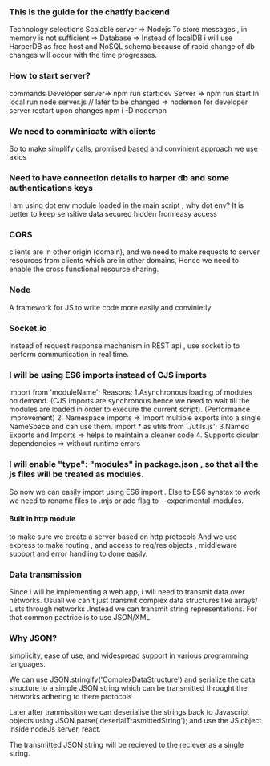 ### This is the guide for the chatify backend

Technology selections
Scalable server => Nodejs
To store messages , in memory is not sufficient => Database => Instead of localDB i will use HarperDB as free host and NoSQL schema because of rapid change of db changes will occur with the time progresses.

### How to start server?
commands
Developer server=> npm run start:dev
Server => npm run start
In local run node server.js // later to be changed => nodemon for developer server restart upon changes npm i -D nodemon

### We need to comminicate with clients
So to make simplify calls, promised based and convinient approach we use axios

### Need to have connection details to harper db and some authentications keys
I am using dot env module loaded in the main script , 
why dot env?
It is better to keep sensitive data secured hidden from easy access 

### CORS
clients are in other origin (domain), and we need to make requests to server resources from clients which are in other domains, Hence we need to enable the cross functional resource sharing.

### Node
A framework for JS to write code more easily and convinietly

### Socket.io
Instead of request response mechanism in REST api , use socket io to perform communication in real time.


### I will be using ES6 imports instead of CJS imports
import <desiredName> from 'moduleName';
Reasons:
1.Asynchronous loading of modules on demand. (CJS imports are synchronous hence we need to wait till the modules are loaded in order to execure the current script). (Performance improvement)
2. Namespace imports => Import multiple exports into a single NameSpace and can use them.
import * as utils from './utils.js';
3.Named Exports and Imports => helps to maintain a cleaner code 
4. Supports cicular dependencies => without runtime errors

### I will enable "type": "modules" in package.json , so that all the js files will be treated as modules.
So now we can easily import using ES6 import . 
Else to ES6 synstax to work we need to rename files to .mjs or add flag to --experimental-modules.

#### Built in http module
to make sure we create a server based on http protocols
And we use express to make routing , and access to req/res objects , middleware support and error handling to done easily.


### Data transmission
Since i will be implementing a web app, i will need to transmit data over networks.
Usuall we can't just transmit complex data structures like arrays/ Lists through networks .Instead we can transmit string representations.
For that common pactrice is to use JSON/XML

### Why JSON?
simplicity, ease of use, and widespread support in various programming languages.

We can use JSON.stringify('ComplexDataStructure') and serialize the data structure to a simple JSON string which can be transmitted throught the networks adhering to there protocols

Later after tranmissiton we can deserialise the strings back to Javascript objects using
JSON.parse('deserialTrasmittedString'); and use the JS object inside nodeJs server, react.

The transmitted JSON string will be recieved to the reciever as a single string.